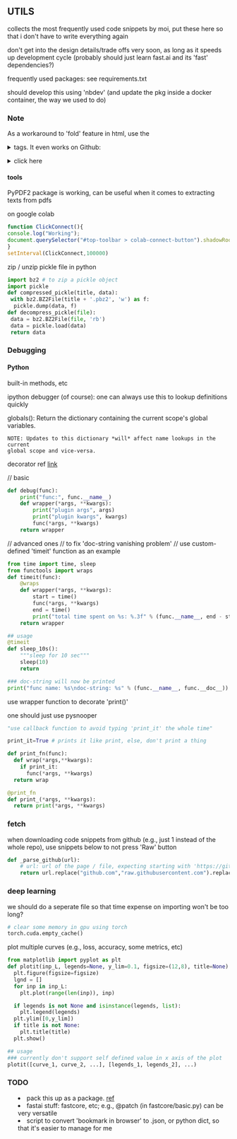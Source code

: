 ## UTILS

collects the most frequently used code snippets by moi, 
put these here so that i don't have to write everything
again

don't get into the design details/trade offs very soon,
as long as it speeds up development cycle (probably
should just learn fast.ai and its 'fast' dependencies?)

frequently used packages: see requirements.txt

should develop this using 'nbdev' (and update the pkg 
inside a docker container, the way we used to do)

### Note
As a workaround to 'fold' feature in html, use the <details> and <summary> tags. It even works on Github:
<details>
<summary>click here</summary>
made you look.

(code example here, but let's not get recursive!)
</details>

#### tools

PyPDF2 package is working, can be useful when it comes to extracting texts from pdfs

on google colab
```javascript
function ClickConnect(){
console.log("Working");
document.querySelector("#top-toolbar > colab-connect-button").shadowRoot.querySelector("#connect").click();
}
setInterval(ClickConnect,100000)
```

zip / unzip pickle file in python
```python
import bz2 # to zip a pickle object
import pickle
def compressed_pickle(title, data):
 with bz2.BZ2File(title + '.pbz2', 'w') as f:
  pickle.dump(data, f)
def decompress_pickle(file):
 data = bz2.BZ2File(file, 'rb')
 data = pickle.load(data)
 return data
```

### Debugging

#### Python

built-in methods, etc

ipython debugger (of course): one can always use this to lookup definitions quickly

globals(): Return the dictionary containing the current scope's global variables.

    NOTE: Updates to this dictionary *will* affect name lookups in the current
    global scope and vice-versa.

decorator
ref [link](https://myapollo.com.tw/blog/python-decorator-tutorial/?fbclid=IwAR117iqq2OBvH3AiROpI_zThUBrm54_5NJm-5Nb547gS_JsBUdwBwM7TU0g)

// basic
```python
def debug(func):
    print("func:", func.__name__)
    def wrapper(*args, **kwargs):
        print("plugin args", args)
        print("plugin kwargs", kwargs)
        func(*args, **kwargs)
    return wrapper
```

// advanced ones
// to fix 'doc-string vanishing problem'
// use custom-defined 'timeit' function as an example
```python
from time import time, sleep
from functools import wraps
def timeit(func):
    @wraps
    def wrapper(*args, **kwargs):
        start = time()
        func(*args, **kwargs)
        end = time()
        print("total time spent on %s: %.3f" % (func.__name__, end - start))
    return wrapper

## usage
@timeit
def sleep_10s():
    """sleep for 10 sec"""
    sleep(10)
    return

### doc-string will now be printed
print("func name: %s\ndoc-string: %s" % (func.__name__, func.__doc__))
```

use wrapper function to decorate 'print()'

one should just use pysnooper

```python
"use callback function to avoid typing 'print_it' the whole time"

print_it=True # prints it like print, else, don't print a thing

def print_fn(func):
  def wrap(*args,**kwargs):
    if print_it:
      func(*args, **kwargs)
  return wrap

@print_fn
def print_(*args, **kwargs):
  return print(*args, **kwargs)
```

### fetch

when downloading code snippets from github (e.g., just 1 instead of the whole repo), use snippets below to not press 'Raw' button
```python
def _parse_github(url):
    # url: url of the page / file, expecting starting with 'https://github.com/...'
    return url.replace("github.com","raw.githubusercontent.com").replace("/blob", "")
```

### deep learning

we should do a seperate file so that time expense on importing won't be too long?

```python
# clear some memory in gpu using torch
torch.cuda.empty_cache()

```

plot multiple curves (e.g., loss, accuracy, some metrics, etc)

```python
from matplotlib import pyplot as plt
def plotit(inp_L, legends=None, y_lim=0.1, figsize=(12,8), title=None):
  plt.figure(figsize=figsize)
  lgnd = []
  for inp in inp_L:
    plt.plot(range(len(inp)), inp)

  if legends is not None and isinstance(legends, list):
    plt.legend(legends)
  plt.ylim([0,y_lim])
  if title is not None:
    plt.title(title)
  plt.show()

## usage
### currently don't support self defined value in x axis of the plot
plotit([curve_1, curve_2, ...], [legends_1, legends_2], ...)

```

### TODO
- pack this up as a package. [ref](https://packaging.python.org/en/latest/tutorials/packaging-projects/)
- fastai stuff: fastcore, etc; e.g., @patch (in fastcore/basic.py) can be very versatile
- script to convert 'bookmark in browser' to .json, or python dict, so that it's easier to manage for me

